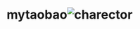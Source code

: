 # mytaobao![charector](https://user-images.githubusercontent.com/69787782/181866847-2b38a368-789a-4806-aed6-429d5fe7c8fc.png)
